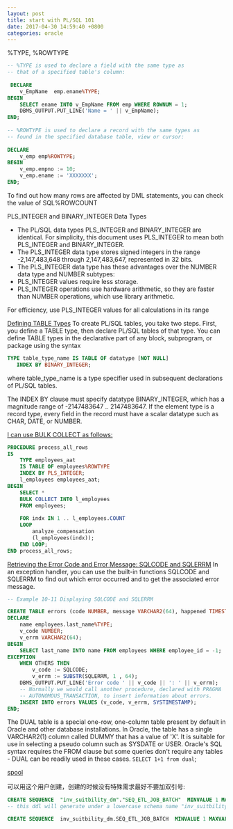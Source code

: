 ```yaml
---
layout: post
title: start with PL/SQL 101
date: 2017-04-30 14:59:40 +0800
categories: oracle
---
```


%TYPE, %ROWTYPE
``` sql
-- %TYPE is used to declare a field with the same type as 
-- that of a specified table's column: 
 
 DECLARE
    v_EmpName  emp.ename%TYPE;
BEGIN
    SELECT ename INTO v_EmpName FROM emp WHERE ROWNUM = 1;
    DBMS_OUTPUT.PUT_LINE('Name = ' || v_EmpName);
END;
            
-- %ROWTYPE is used to declare a record with the same types as 
-- found in the specified database table, view or cursor: 
              
DECLARE
    v_emp emp%ROWTYPE;
BEGIN
    v_emp.empno := 10;
    v_emp.ename := 'XXXXXXX';
END;
```

To find out how many rows are affected by DML statements, you can check the value of SQL%ROWCOUNT

PLS_INTEGER and BINARY_INTEGER Data Types
- The PL/SQL data types PLS_INTEGER and BINARY_INTEGER are identical. For simplicity, this document uses PLS_INTEGER to mean both PLS_INTEGER and BINARY_INTEGER.
- The PLS_INTEGER data type stores signed integers in the range -2,147,483,648 through 2,147,483,647, represented in 32 bits.
- The PLS_INTEGER data type has these advantages over the NUMBER data type and NUMBER subtypes:
- PLS_INTEGER values require less storage.
- PLS_INTEGER operations use hardware arithmetic, so they are faster than NUMBER operations, which use library arithmetic.

For efficiency, use PLS_INTEGER values for all calculations in its range

[Defining TABLE Types](https://docs.oracle.com/cd/A57673_01/DOC/server/doc/PLS23/ch4.htm)
To create PL/SQL tables, you take two steps. First, you define a TABLE type, then declare PL/SQL tables of that type. You can define TABLE types in the declarative part of any block, subprogram, or package using the syntax
``` sql
TYPE table_type_name IS TABLE OF datatype [NOT NULL]
   INDEX BY BINARY_INTEGER;
```
where table_type_name is a type specifier used in subsequent declarations of PL/SQL tables.

The INDEX BY clause must specify datatype BINARY_INTEGER, which has a magnitude range of -2147483647 .. 2147483647. If the element type is a record type, every field in the record must have a scalar datatype such as CHAR, DATE, or NUMBER.


[I can use BULK COLLECT as follows:](http://www.oracle.com/technetwork/issue-archive/2008/08-mar/o28plsql-095155.html)
``` sql
PROCEDURE process_all_rows
IS
    TYPE employees_aat 
    IS TABLE OF employees%ROWTYPE
    INDEX BY PLS_INTEGER;
    l_employees employees_aat;
BEGIN
    SELECT *
    BULK COLLECT INTO l_employees
    FROM employees;
                                 
    FOR indx IN 1 .. l_employees.COUNT 
    LOOP
        analyze_compensation 
        (l_employees(indx));
    END LOOP;
END process_all_rows;
```

[Retrieving the Error Code and Error Message: SQLCODE and SQLERRM](https://docs.oracle.com/cd/B19306_01/appdev.102/b14261/errors.htm#CJAJBAJG)
In an exception handler, you can use the built-in functions SQLCODE and SQLERRM to find out which error occurred and to get the associated error message.
``` sql
-- Example 10-11 Displaying SQLCODE and SQLERRM

CREATE TABLE errors (code NUMBER, message VARCHAR2(64), happened TIMESTAMP);
DECLARE
    name employees.last_name%TYPE;
    v_code NUMBER;
    v_errm VARCHAR2(64);
BEGIN
    SELECT last_name INTO name FROM employees WHERE employee_id = -1;
EXCEPTION
    WHEN OTHERS THEN
        v_code := SQLCODE;
        v_errm := SUBSTR(SQLERRM, 1 , 64);
    DBMS_OUTPUT.PUT_LINE('Error code ' || v_code || ': ' || v_errm);
    -- Normally we would call another procedure, declared with PRAGMA
    -- AUTONOMOUS_TRANSACTION, to insert information about errors.
    INSERT INTO errors VALUES (v_code, v_errm, SYSTIMESTAMP);
END;
```

The DUAL table is a special one-row, one-column table present by default in Oracle and other database installations. In Oracle, the table has a single VARCHAR2(1) column called DUMMY that has a value of 'X'. It is suitable for use in selecting a pseudo column such as SYSDATE or USER.
Oracle's SQL syntax requires the FROM clause but some queries don't require any tables - DUAL can be readily used in these cases.
`SELECT 1+1 from dual`;

[spool](https://docs.oracle.com/cd/E12825_01/epm.111/esb_techref/frameset.htm?maxl_commands_spool.htm)

可以用这个用户创建，创建的时候没有特殊需求最好不要加双引号:
``` sql
CREATE SEQUENCE  "inv_suitbility_dm"."SEQ_ETL_JOB_BATCH"  MINVALUE 1 MAXVALUE 9999999;
-- this ddl will generate under a lowercase schema name "inv_suitbility_dm"

CREATE SEQUENCE  inv_suitbility_dm.SEQ_ETL_JOB_BATCH  MINVALUE 1 MAXVALUE 9999999;
```
